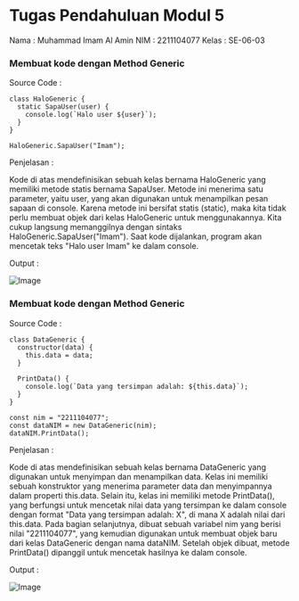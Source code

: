 # Tugas Pendahuluan Modul 5

Nama : Muhammad Imam Al Amin
NIM : 2211104077
Kelas : SE-06-03

### Membuat kode dengan Method Generic

Source Code :

```
class HaloGeneric {
  static SapaUser(user) {
    console.log(`Halo user ${user}`);
  }
}

HaloGeneric.SapaUser("Imam");

```

Penjelasan :

Kode di atas mendefinisikan sebuah kelas bernama HaloGeneric yang memiliki metode statis bernama SapaUser. Metode ini menerima satu parameter, yaitu user, yang akan digunakan untuk menampilkan pesan sapaan di console. Karena metode ini bersifat statis (static), maka kita tidak perlu membuat objek dari kelas HaloGeneric untuk menggunakannya. Kita cukup langsung memanggilnya dengan sintaks HaloGeneric.SapaUser("Imam"). Saat kode dijalankan, program akan mencetak teks "Halo user Imam" ke dalam console.

Output :

![Image](https://github.com/user-attachments/assets/09dd4058-516b-466d-8ac5-af62970801e2)

### Membuat kode dengan Method Generic

Source Code :

```
class DataGeneric {
  constructor(data) {
    this.data = data;
  }

  PrintData() {
    console.log(`Data yang tersimpan adalah: ${this.data}`);
  }
}

const nim = "2211104077";
const dataNIM = new DataGeneric(nim);
dataNIM.PrintData();

```

Penjelasan :

Kode di atas mendefinisikan sebuah kelas bernama DataGeneric yang digunakan untuk menyimpan dan menampilkan data. Kelas ini memiliki sebuah konstruktor yang menerima parameter data dan menyimpannya dalam properti this.data. Selain itu, kelas ini memiliki metode PrintData(), yang berfungsi untuk mencetak nilai data yang tersimpan ke dalam console dengan format "Data yang tersimpan adalah: X", di mana X adalah nilai dari this.data. Pada bagian selanjutnya, dibuat sebuah variabel nim yang berisi nilai "2211104077", yang kemudian digunakan untuk membuat objek baru dari kelas DataGeneric dengan nama dataNIM. Setelah objek dibuat, metode PrintData() dipanggil untuk mencetak hasilnya ke dalam console.

Output :

![Image](https://github.com/user-attachments/assets/710d97f9-0657-498f-9b84-45576108ab1c)
